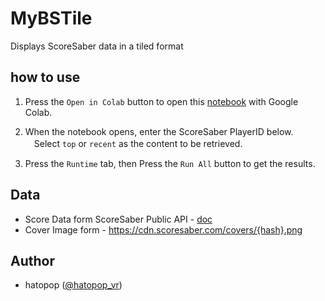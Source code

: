 # MyBSTile
Displays ScoreSaber data in a tiled format




## how to use

1. Press the `Open in Colab` button to open this [notebook](https://github.com/hatopopvr/MyBSTile/blob/main/MyBSTile_En.ipynb) with Google Colab.

2. When the notebook opens, enter the ScoreSaber PlayerID below.  
　Select `top` or `recent` as the content to be retrieved.
 
3. Press the `Runtime` tab, then Press the `Run All` button to get the results.

## Data
- Score Data form ScoreSaber Public API - [doc](https://docs.scoresaber.com/)  
- Cover Image form - https://cdn.scoresaber.com/covers/{hash}.png  

## Author
- hatopop ([@hatopop_vr](https://twitter.com/hatopop_vr))
